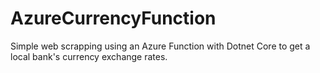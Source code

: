 # AzureCurrencyFunction
Simple web scrapping using an Azure Function with Dotnet Core to get a local bank's currency exchange rates.
